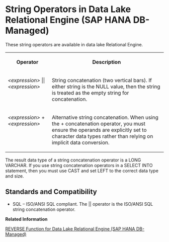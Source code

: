 <!-- loio69c0514795cd46c595ac0fcf14a9c0ef -->

# String Operators in Data Lake Relational Engine \(SAP HANA DB-Managed\)

These string operators are available in data lake Relational Engine.




<table>
<tr>
<th valign="top">

Operator

</th>
<th valign="top">

Description

</th>
</tr>
<tr>
<td valign="top">

*<expression\>* || *<expression\>*

</td>
<td valign="top">

String concatenation \(two vertical bars\). If either string is the NULL value, then the string is treated as the empty string for concatenation.

</td>
</tr>
<tr>
<td valign="top">

*<expression\>* + *<expression\>*

</td>
<td valign="top">

Alternative string concatenation. When using the + concatenation operator, you must ensure the operands are explicitly set to character data types rather than relying on implicit data conversion.

</td>
</tr>
</table>

The result data type of a string concatenation operator is a LONG VARCHAR. If you use string concatenation operators in a SELECT INTO statement, then you must use CAST and set LEFT to the correct data type and size.



<a name="loio69c0514795cd46c595ac0fcf14a9c0ef__section_u3b_23l_bwb"/>

## Standards and Compatibility

-   SQL – ISO/ANSI SQL compliant. The || operator is the ISO/ANSI SQL string concatenation operator.


**Related Information**  


[REVERSE Function for Data Lake Relational Engine \(SAP HANA DB-Managed\)](../050-system-sql-functions/reverse-function-for-data-lake-relational-engine-sap-hana-db-managed-3310f4b.md "Takes one argument as an input of type BINARY or STRING and returns the specified string with characters listed in reverse order.")

